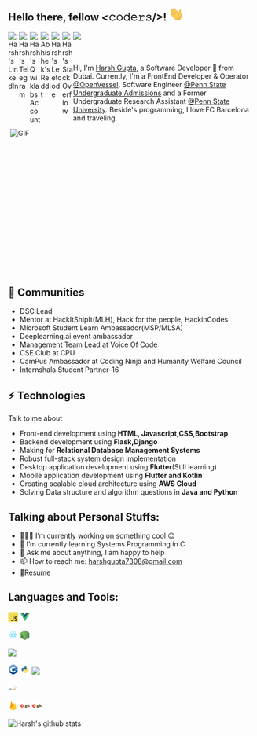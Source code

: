 <h2> Hello there, fellow <𝚌𝚘𝚍𝚎𝚛𝚜/>! <img src="https://raw.githubusercontent.com/ABSphreak/ABSphreak/master/gifs/Hi.gif" width="30px"></h2>
<a href="https://www.linkedin.com/in/harshgu/">
  <img align="left" alt="Harsh's LinkedIn" width="22px" src="https://cdn.jsdelivr.net/npm/simple-icons@v3/icons/linkedin.svg" />
</a>

<a href="https://t.me/harshg2810">
  <img align="left" alt="Harsh's Telegram" width="22px" src="https://cdn.jsdelivr.net/npm/simple-icons@v3/icons/telegram.svg" />
</a>

<a href="https://www.qwiklabs.com/public_profiles/939ac227-9bde-4ce5-b3c3-47b8c30d6e59">
  <img align="left" alt="Harsh's Qwiklabs Account" width="22px" src="https://cdn.jsdelivr.net/npm/simple-icons@3.12.1/icons/qwiklabs.svg" />
</a>

<a href="https://www.hackerrank.com/harshgupta7308">
  <img align="left" alt="Abhishek's Reddit" width="22px" src="https://cdn.jsdelivr.net/npm/simple-icons@3.12.1/icons/hackerrank.svg" />
</a>

<a href="https://leetcode.com/harshg2810/">
  <img align="left" alt="Harsh's Leetcode" width="22px" src="https://cdn.jsdelivr.net/npm/simple-icons@v3/icons/leetcode.svg" />
</a>

<a href="https://stackoverflow.com/users/13216609/harshg28101999">
  <img align="left" alt="Harsh's Stack Overflow" width="22px" src="https://cdn.jsdelivr.net/npm/simple-icons@3.12.1/icons/stackoverflow.svg" />
</a>

![](https://visitor-badge.glitch.me/badge?page_id=harshg28101999.harshg28101999)

<br />

Hi, I'm [Harsh Gupta](https://www.linkedin.com/in/harshgu/), a Software Developer 🚀 from Dubai. Currently, I'm a FrontEnd Developer & Operator [@OpenVessel](https://www.dev.openvessel.org), Software Engineer [@Penn State Undergraduate Admissions](https://github.com/BITSoC) and a Former Undergraduate Research Assistant [@Penn State University](https://www.psu.edu). Beside's programming, I love FC Barcelona and traveling. 

  <img align="right" alt="GIF" src="https://github.com/abhisheknaiidu/abhisheknaiidu/blob/master/code.gif?raw=true" width="500" height="320" />

## 👯 Communities
* DSC Lead
* Mentor at HackItShipIt(MLH), Hack for the people, HackinCodes
* Microsoft Student Learn Ambassador(MSP/MLSA)
* Deeplearning.ai event ambassador
* Management Team Lead at Voice Of Code
* CSE Club at CPU
* CamPus Ambassador at Coding Ninja and Humanity Welfare Council
* Internshala Student Partner-16
## ⚡ Technologies
Talk to me about
- Front-end development using **HTML, Javascript,CSS,Bootstrap**
- Backend development using **Flask,Django**
- Making for **Relational Database Management Systems**
- Robust full-stack system design implementation
- Desktop application development using **Flutter**(Still learning)
- Mobile application development using **Flutter and Kotlin**
- Creating scalable cloud architecture using **AWS Cloud**
- Solving Data structure and algorithm questions in **Java and Python**


## Talking about Personal Stuffs:

- 👨🏽‍💻 I’m currently working on something cool :wink:
- 🌱 I’m currently learning Systems Programming in C 
- 💬 Ask me about anything, I am happy to help
- 📫 How to reach me: harshgupta7308@gmail.com
- 📝[Resume](https://drive.google.com/file/d/10GKdScol1BXsMQmSVO30rswZ8lqkakmy/view)


## Languages and Tools:  

<code><img height="20" src="https://raw.githubusercontent.com/github/explore/80688e429a7d4ef2fca1e82350fe8e3517d3494d/topics/javascript/javascript.png"></code>
<code><img height="20" src="https://raw.githubusercontent.com/github/explore/80688e429a7d4ef2fca1e82350fe8e3517d3494d/topics/vue/vue.png"></code>

<code><img height="20" src="https://raw.githubusercontent.com/github/explore/80688e429a7d4ef2fca1e82350fe8e3517d3494d/topics/react/react.png"></code>
<code><img height="20" src="https://raw.githubusercontent.com/github/explore/80688e429a7d4ef2fca1e82350fe8e3517d3494d/topics/nodejs/nodejs.png"></code>

<code><img height="20" src="https://cdn.jsdelivr.net/npm/simple-icons@3.12.1/icons/flutter.svg"></code>

<code><img height="20" src="https://raw.githubusercontent.com/github/explore/80688e429a7d4ef2fca1e82350fe8e3517d3494d/topics/cpp/cpp.png"></code>
<code><img height="20" src="https://raw.githubusercontent.com/github/explore/80688e429a7d4ef2fca1e82350fe8e3517d3494d/topics/python/python.png"></code>
<code><img height="20" src="https://cdn.jsdelivr.net/npm/simple-icons@3.12.1/icons/flask.svg"></code>

<code><img height="20" src="https://raw.githubusercontent.com/github/explore/80688e429a7d4ef2fca1e82350fe8e3517d3494d/topics/mysql/mysql.png"></code>

<code><img height="20" src="https://raw.githubusercontent.com/github/explore/80688e429a7d4ef2fca1e82350fe8e3517d3494d/topics/firebase/firebase.png"></code>
<code><img height="20" src="https://raw.githubusercontent.com/github/explore/80688e429a7d4ef2fca1e82350fe8e3517d3494d/topics/git/git.png"></code>
<code><img height="20" src="https://raw.githubusercontent.com/github/explore/80688e429a7d4ef2fca1e82350fe8e3517d3494d/topics/git/git.png"></code>


![Harsh's github stats](https://github-readme-stats.vercel.app/api?username=harshg28101999&hide=["issues"]&show_icons=true)
